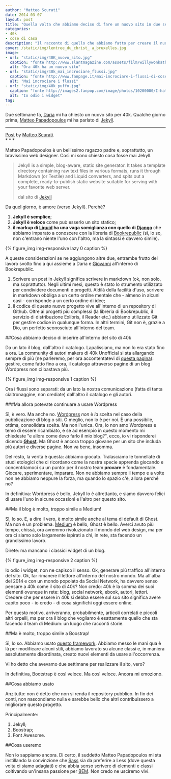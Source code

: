 ```yaml
---
author: "Matteo Scurati"
date: 2014-03-07
layout: post
title: "Quella volta che abbiamo deciso di fare un nuovo sito in due settimane"
categories:
- 40k
- cose di casa
description: "Il racconto di quello che abbiamo fatto per creare il nuovo sito di 40k. L'influenza di Matteo Papadopoulos, la scelta degli strumenti e le fonti di ispirazione"
cover: /static/img/lentree_du_christ_ a_bruxelles.jpg
image: 
- url: "static/img/40K_nuovo_sito.jpg"
  caption: "fonte http://www.slantmagazine.com/assets/film/willywonkathechocolatefactory.jpg"
  alt: "Ora 40k ha un nuovo sito"
- url: "static/img/40k_mai_incrociare_flussi.jpg"
  caption: "fonte http://www.fanpage.it/mai-incrociare-i-flussi-di-coscienza/ Rip Harold Ramis"
  alt: "Mai incrociare i flussi"
- url: "static/img/40k_puffo.jpg"
  caption: "fonte http://images2.fanpop.com/image/photos/10200000/I-hate-kites-grouchy-smurf-10232278-450-328.jpg"
  alt: "Io odio i widget"
tag:
---
```


Due settimane fa, [Daria](https://twitter.com/filodaria) mi ha chiesto un nuovo sito per 40k. Qualche giorno prima, [Matteo Papadopoulos](http://www.cantierecreativo.net/it/chi-siamo) mi ha parlato di [Jekyll](http://jekyllrb.com/).

* * *
<div class="text-center">
<div id="fb-root"></div> <script>(function(d, s, id) { var js, fjs = d.getElementsByTagName(s)[0]; if (d.getElementById(id)) return; js = d.createElement(s); js.id = id; js.src = "//connect.facebook.net/en_US/all.js#xfbml=1"; fjs.parentNode.insertBefore(js, fjs); }(document, 'script', 'facebook-jssdk'));</script>
<div class="fb-post text-center" data-href="https://www.facebook.com/matteo.scurati/posts/10202938808773188" data-width="500"><div class="fb-xfbml-parse-ignore"><a href="https://www.facebook.com/matteo.scurati/posts/10202938808773188">Post</a> by <a href="https://www.facebook.com/matteo.scurati">Matteo Scurati</a>.</div></div>
</script>
</div>
* * *

Matteo Papadopoulos è un bellissimo ragazzo padre e, soprattutto, un bravissimo web designer. Così mi sono chiesto cosa fosse mai Jekyll.

<blockquote>
    <p>Jekyll is a simple, blog-aware, static site generator. It takes a template directory containing raw text files in various formats, runs it through Markdown (or Textile) and Liquid converters, and spits out a complete, ready-to-publish static website suitable for serving with your favorite web server.</p>
    <footer>dal sito di <a href="http://jekyllrb.com/docs/home/">Jekyll</a></footer>
</blockquote>

Da quel giorno, è amore (verso Jekyll). Perché?

1. **Jekyll è semplice**;
2. **Jekyll è veloce** come può esserlo un sito statico;
3. **il markup di [Liquid](https://github.com/Shopify/liquid/wiki/Liquid-for-Designers) ha una vaga somiglianza con quello di [Django](https://www.djangoproject.com/)** che abbiamo imparato a conoscere con la libreria di [Bookrepublic](http://www.bookrepublic.it/) (sì, lo so, non c'entrano niente l'uno con l'altro, ma la sintassi è davvero simile).

{% figure_img img-responsive lazy 0 caption %}

A queste considerazioni se ne aggiungono altre due, entrambe frutto del lavoro svolto fino a qui assieme a Daria e [Giovanni](https://twitter.com/CrazyDesign84) all'interno di Bookrepublic.

1. Scrivere un post in Jekyll significa scrivere in markdown (ok, non solo, ma soprattutto). Negli ultimi mesi, questo è stato lo strumento utilizzato per condividere documenti e progetti. Aldilà della facilità d'uso, scrivere in markdown obbliga a un certo ordine mentale che - almeno in alcuni casi - corrisponde a un certo ordine di idee;
2. il codice di questo nuovo progetto vive all'interno di un repository di Github. Oltre ai progetti più complessi (la libreria di Bookrepublic, il servizio di distribuzione Exlibris, il Reader etc.) abbiamo utilizzato Git per gestire codice in qualunque forma. In altri termini, Git non è, grazie a Dio, un perfetto sconosciuto all'interno del team.

##Cosa abbiamo deciso di inserire all'interno del sito di 40k

Da un lato il blog, dall'altro il catalogo. Lapalissiano, ma non lo era stato fino a ora. La community di autori makers di 40k Unofficial si sta allargando sempre di più (ne parleremo, per ora accontentatevi di [questa pagina](http://40k.it/diventa_autore/)): gestire, come fatto fino a ora, il catalogo attraverso pagine di un blog Wordpress non ci bastava più.

{% figure_img img-responsive 1 caption %}

Ora i flussi sono separati: da un lato la nostra comunicazione (fatta di tanta cialtronaggine, non crediate) dall'altro il catalogo e gli autori.

###Ma allora potevate continuare a usare Wordpress

Sì, è vero. Ma anche no. [Wordpress](http://wordpress.com/) *non* è *la* scelta nel caso della pubblicazione di blog o siti. O meglio, non lo è per noi. È una possibile, ottima, consolidata scelta. Ma non l'unica. Ora, io non amo Wordpress e temo di essere ricambiato, e se ad esempio in questo momento mi chiedeste "e allora come devo farlo il mio blog?", ecco, io vi risponderei dicendo [**Ghost**](https://ghost.org/). Ma Ghost è ancora troppo giovane per un sito che includa più autori e diverse pagine. Non va bene, insomma.

Del resto, la verità è questa: abbiamo giocato. Tralasciamo le tonnellate di studi etologici che ci ricordano come la nostra specie apprenda giocando e concentriamoci su un punto: per il nostro team **provare** è fondamentale. Giocare, sperimentare, imparare. Non ne abbiamo sempre il tempo e a volte non ne abbiamo neppure la forza, ma quando lo spazio c'è, allora perché no?

In definitiva: Wordpress è bello, Jekyll lo è altrettanto, e siamo davvero felici di usare l'uno in alcune occasioni e l'altro per questo sito.

##Ma il blog è molto, troppo simile a Medium!

Sì, lo so. E, a dire il vero, è molto simile anche al tema di default di Ghost. Ma non è un problema. [Medium](https://medium.com/) è bello, Ghost è bello. Averci avuto più tempo, chissà, ora avremmo rivoluzionato il mondo del web design, ma per ora ci siamo solo largamente ispirati a chi, in rete, sta facendo un grandissimo lavoro.

Direte: ma mancano i classici widget di un blog.

{% figure_img img-responsive 2 caption %}

Io odio i widget, non ne capisco il senso. Ok, generare più traffico all'interno del sito. Ok, far rimanere il lettore all'interno del nostro mondo. Ma all'alba del 2014 e con un mondo popolato da Social Network, ha davvero senso pensare a 40k come il sito di 40k? Non credo: 40k è la somma dei suoi elementi ovunque in rete: blog, social network, ebook, autori, lettori. Credere che per essere in 40k si debba essere sul suo sito significa avere capito poco - io credo - di cosa significhi oggi essere online.

Per questo motivo, arriveranno, probabilmente, articoli correlati e piccoli altri orpelli, ma per ora il blog che vogliamo è esattamente quello che sta facendo il team di Medium: un luogo che racconti storie.

##Ma è molto, troppo simile a Boostrap!

Sì, lo so. Abbiamo usato [questo framework](http://getbootstrap.com/). Abbiamo messo le mani qua è là per modificare alcuni stili, abbiamo lavorato su alcune classi e, in maniera assolutamente disordinata, creato nuovi elementi da usare all'occorrenza.

Vi ho detto che avevamo due settimane per realizzare il sito, vero?

In definitiva, Bootstrap è così veloce. Ma così veloce. Ancora mi emoziono.

##Cosa abbiamo usato

Anzitutto: non è detto che non si renda il repository pubblico. In fin dei conti, non nascondiamo nulla e sarebbe bello che altri contribuissero a migliorare questo progetto.

Principalmente:

1. Jekyll;
2. Boostrap;
3. Font Awesome.

##Cosa useremo

Non lo sappiamo ancora. Di certo, il suddetto Matteo Papadopoulos mi sta instillando la convinzione che [Sass](http://sass-lang.com/) sia da preferire a Less (dove questa volta ci siamo adagiati) e che abbia senso scrivere di elementi e classi coltivando un'insana passione per [BEM](http://csswizardry.com/2013/01/mindbemding-getting-your-head-round-bem-syntax/). Non credo ne usciremo vivi.
